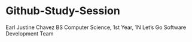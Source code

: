 # Github-Study-Session
Earl Justine Chavez
BS Computer Science, 1st Year, 1N 
Let’s Go Software Development Team